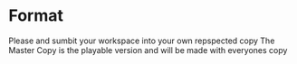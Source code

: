 # Format 
Please and sumbit your workspace into your own repspected copy
The Master Copy is the playable version and will be made with </n>
everyones copy
